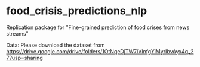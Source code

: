# food_crisis_predictions_nlp
Replication package for "Fine-grained prediction of food crises from news streams"


Data: Please download the dataset from https://drive.google.com/drive/folders/1OtNqeDjTW7IVlnfgYiMyrIbvAyx4q_27?usp=sharing
